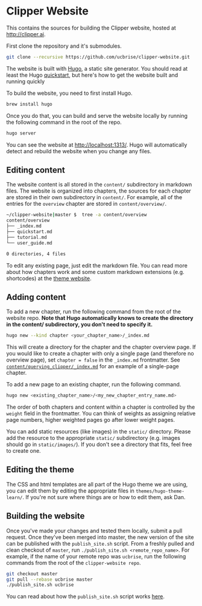# Clipper Website

This contains the sources for building the Clipper website, hosted at <http://clipper.ai>.

First clone the repository and it's submodules.

```sh
git clone --recursive https://github.com/ucbrise/clipper-website.git
```

The website is built with [Hugo](https://gohugo.io/overview/introduction/), a static site generator.
You should read at least the Hugo [quickstart](https://gohugo.io/overview/quickstart/), but here's how
to get the website built and running quickly

To build the website, you need to first install Hugo.

```sh
brew install hugo
```

Once you do that, you can build and serve the website locally by running the following command in
the root of the repo.

```sh
hugo server
```

You can see the website at <http://localhost:1313/>. Hugo will automatically detect and rebuild the website
when you change any files.

## Editing content

The website content is all stored in the `content/` subdirectory in markdown files. The website is organized into
chapters, the sources for each chapter are stored in their own subdirectory in `content/`. For example, all of the
entries for the `overview` chapter are stored in `content/overview/`.

```sh
~/clipper-website|master $  tree -a content/overview
content/overview
├── _index.md
├── quickstart.md
├── tutorial.md
└── user_guide.md

0 directories, 4 files
```

To edit any existing page, just edit the markdown file. You can read more about how chapters work and some custom
markdown extensions (e.g. shortcodes) at the
[theme website](https://matcornic.github.io/hugo-learn-doc/basics/what-is-this-hugo-theme/).


## Adding content

To add a new chapter, run the following command from the root of the website repo. **Note that Hugo automatically
knows to create the directory in the content/ subdirectory, you don't need to specify it.**

```sh
hugo new --kind chapter <your_chapter_name>/_index.md
```
This will create a directory for the chapter and the chapter
overview page. If you would like to create a chapter with only a single page (and therefore no overview page),
set `chapter = false` in the `_index.md` frontmatter. See [`content/querying_clipper/_index.md`](content/querying_clipper/_index.md)
for an example of a single-page chapter.

To add a new page to an existing chapter, run the following command.

```sh
hugo new <existing_chapter_name>/<my_new_chapter_entry_name.md>
```

The order of both chapters and content within a chapter is controlled by the `weight` field in the frontmatter.
You can think of weights as assigning relative page numbers, higher weighted pages go after lower weight pages.

You can add static resources (like images) in the `static/` directory. Please add the resource to the appropriate `static/`
subdirectory (e.g. images should go in `static/images/`). If you don't see a directory that fits, feel free to create one.

## Editing the theme

The CSS and html templates are all part of the Hugo theme we are using, you can edit them by editing the appropriate files
in `themes/hugo-theme-learn/`. If you're not sure where things are or how to edit them, ask Dan.

## Building the website

Once you've made your changes and tested them locally, submit a pull request. Once they've been merged into master, the new version of the site
can be published with the `publish_site.sh` script. From a freshly pulled and clean checkout of `master`,
run `./publish_site.sh <remote_repo_name>`. For example, if the name of your remote repo was `ucbrise`, run the following commands
from the root of the `clipper-website repo`.

```sh
git checkout master
git pull --rebase ucbrise master
./publish_site.sh ucbrise
```

You can read about how the `publish_site.sh` script works [here](https://gohugo.io/tutorials/github-pages-blog/).

